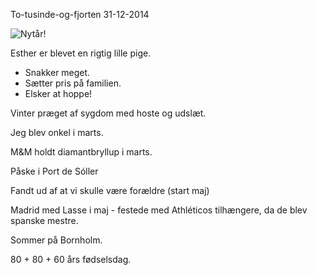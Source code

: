 To-tusinde-og-fjorten
31-12-2014

![Nytår!](http://static.logiskhave.dk/20130120_bokeh.jpg)

Esther er blevet en rigtig lille pige.
 - Snakker meget.
 - Sætter pris på familien.
 - Elsker at hoppe!

Vinter præget af sygdom med hoste og udslæt.

Jeg blev onkel i marts.

M&M holdt diamantbryllup i marts.

Påske i Port de Sóller

Fandt ud af at vi skulle være forældre (start maj)

Madrid med Lasse i maj - festede med Athléticos tilhængere, da de blev spanske mestre.

Sommer på Bornholm.

80 + 80 + 60 års fødselsdag.
